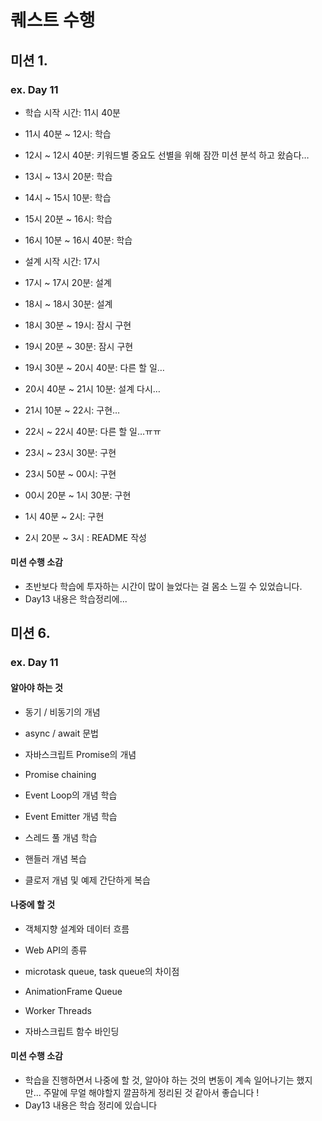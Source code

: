 # 퀘스트 수행


## 미션 1.
### ex. Day 11
- 학습 시작 시간: 11시 40분

- 11시 40분 ~ 12시: 학습

- 12시 ~ 12시 40분: 키워드별 중요도 선별을 위해 잠깐 미션 분석 하고 왔슴다…

- 13시 ~ 13시 20분: 학습

- 14시 ~ 15시 10분: 학습

- 15시 20분 ~ 16시: 학습

- 16시 10분 ~ 16시 40분: 학습

- 설계 시작 시간: 17시

- 17시 ~ 17시 20분: 설계

- 18시 ~ 18시 30분: 설계

- 18시 30분 ~ 19시: 잠시 구현

- 19시 20분 ~ 30분: 잠시 구현

- 19시 30분 ~ 20시 40분: 다른 할 일…

- 20시 40분 ~ 21시 10분: 설계 다시…

- 21시 10분 ~ 22시: 구현…

- 22시 ~ 22시 40분: 다른 할 일…ㅠㅠ

- 23시 ~ 23시 30분: 구현

- 23시 50분 ~ 00시: 구현

- 00시 20분 ~ 1시 30분: 구현

- 1시 40분 ~ 2시: 구현

- 2시 20분 ~ 3시 : README 작성

#### 미션 수행 소감
- 초반보다 학습에 투자하는 시간이 많이 늘었다는 걸 몸소 느낄 수 있었습니다.
- Day13 내용은 학습정리에...
## 미션 6.
### ex. Day 11
#### 알아야 하는 것
- 동기 / 비동기의 개념
- async / await 문법

- 자바스크립트 Promise의 개념
- Promise chaining

- Event Loop의 개념 학습
- Event Emitter 개념 학습

- 스레드 풀 개념 학습

- 핸들러 개념 복습
- 클로저 개념 및 예제 간단하게 복습
#### 나중에 할 것
- 객체지향 설계와 데이터 흐름
    
- Web API의 종류
- microtask queue, task queue의 차이점

- AnimationFrame Queue

- Worker Threads

- 자바스크립트 함수 바인딩

#### 미션 수행 소감
- 학습을 진행하면서 나중에 할 것, 알아야 하는 것의 변동이 계속 일어나기는 했지만... 주말에 무얼 해야할지 깔끔하게 정리된 것 같아서 좋습니다 !
- Day13 내용은 학습 정리에 있습니다
